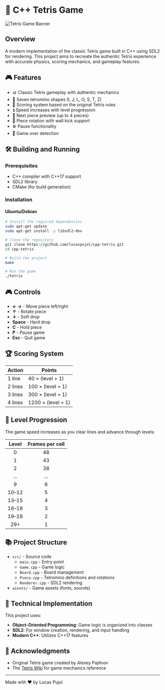 # 🧩 C++ Tetris Game

![Tetris Game Banner](https://images.ctfassets.net/u4t0f0gy4xt5/3kmer2KOGBKyLNuqnncZQA/7a7f2befc358116e633ee017277660d8/Tetris_banner.jpg?w=1200&h=630&q=50&fit=fill&f=top)

## Overview

A modern implementation of the classic Tetris game built in C++ using SDL2 for rendering. This project aims to recreate the authentic Tetris experience with accurate physics, scoring mechanics, and gameplay features.

## 🎮 Features

- 📊 Classic Tetris gameplay with authentic mechanics
- 🧱 Seven tetromino shapes (I, J, L, O, S, T, Z)
- 🔢 Scoring system based on the original Tetris rules
- ⏫ Speed increases with level progression
- 👀 Next piece preview (up to 4 pieces)
- 🔄 Piece rotation with wall kick support
- ⏸️ Pause functionality
- 🏁 Game over detection

<!-- ## 🖼️ Screenshots -->

<!-- Nothing there yet!! -->

<!-- ![Gameplay Screenshot](https://i.imgur.com/pBGHNMQ.png) -->

## 🛠️ Building and Running

### Prerequisites

- C++ compiler with C++17 support
- SDL2 library
- CMake (for build generation)

### Installation

#### Ubuntu/Debian

```bash
# Install the required dependencies
sudo apt-get update
sudo apt-get install -y libsdl2-dev

# Clone the repository
git clone https://github.com/lucaspujol/cpp-tetris.git
cd cpp-tetris

# Build the project
make

# Run the game
./tetris
```

## 🎮 Controls

- **← →** - Move piece left/right
- **↑** - Rotate piece
- **↓** - Soft drop
- **Space** - Hard drop
- **C** - Hold piece
- **P** - Pause game
- **Esc** - Quit game

## 🏆 Scoring System

| Action | Points |
|--------|--------|
| 1 line | 40 × (level + 1) |
| 2 lines | 100 × (level + 1) |
| 3 lines | 300 × (level + 1) |
| 4 lines | 1200 × (level + 1) |

## 🚀 Level Progression

The game speed increases as you clear lines and advance through levels:

| **Level**   | **Frames per cell** |
|:----------:|:------------------:|
|     0      |        48          |
|     1      |        43          |
|     2      |        38          |
|   ...      |       ...          |
|     9      |         6          |
|  10–12     |         5          |
|  13–15     |         4          |
|  16–18     |         3          |
|  19–28     |         2          |
|   29+      |         1          |

## 📚 Project Structure

- `src/` - Source code
  - `main.cpp` - Entry point
  - `Game.cpp` - Game logic
  - `Board.cpp` - Board management
  - `Piece.cpp` - Tetromino definitions and rotations
  - `Renderer.cpp` - SDL2 rendering
- `assets/` - Game assets (fonts, sounds)

## 🧠 Technical Implementation

This project uses:
- **Object-Oriented Programming**: Game logic is organized into classes
- **SDL2**: For window creation, rendering, and input handling
- **Modern C++**: Utilizes C++17 features

## 👏 Acknowledgments

- Original Tetris game created by Alexey Pajitnov
- The [Tetris Wiki](https://tetris.fandom.com/wiki/Tetris_Wiki) for game mechanics reference

---

Made with ❤️ by Lucas Pujol
